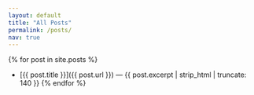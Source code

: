 ```yaml
---
layout: default
title: "All Posts"
permalink: /posts/
nav: true
---
```


{% for post in site.posts %}
- [{{ post.title }}]({{ post.url }}) — {{ post.excerpt | strip_html | truncate: 140 }}
{% endfor %}
